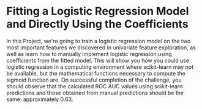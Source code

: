 # Fitting a Logistic Regression Model and Directly Using the Coefficients

In this Project, we're going to train a logistic regression model on the two most important features we discovered in univariate feature exploration, as well as learn how to manually implement logistic regression using coefficients from the fitted model. This will show you how you could use logistic regression in a computing environment where scikit-learn may not be available, but the mathematical functions necessary to compute the sigmoid function are. On successful completion of the challenge, you should observe that the calculated ROC AUC values using scikit-learn predictions and those obtained from manual predictions should be the same: approximately 0.63.
